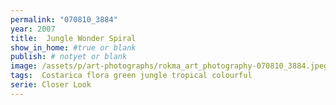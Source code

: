 ```yaml
---
permalink: "070810_3884"
year: 2007
title:  Jungle Wonder Spiral
show_in_home: #true or blank
publish: # notyet or blank
image: /assets/p/art-photographs/rokma_art_photography-070810_3884.jpeg
tags:  Costarica flora green jungle tropical colourful
serie: Closer Look
---
```

